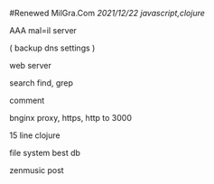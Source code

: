 #Renewed MilGra.Com
_2021/12/22 javascript,clojure_  

AAA
mal=il server

( backup dns settings )

web server

search find, grep

comment

bnginx proxy, https, http to 3000

15 line clojure

file system best db


zenmusic post